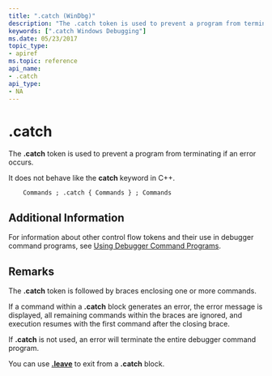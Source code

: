 ```yaml
---
title: ".catch (WinDbg)"
description: "The .catch token is used to prevent a program from terminating if an error occurs.It does not behave like the catch keyword in C++."
keywords: [".catch Windows Debugging"]
ms.date: 05/23/2017
topic_type:
- apiref
ms.topic: reference
api_name:
- .catch
api_type:
- NA
---
```


# .catch


The **.catch** token is used to prevent a program from terminating if an error occurs.

It does not behave like the **catch** keyword in C++.

```dbgsyntax
    Commands ; .catch { Commands } ; Commands 
```

## <span id="ddk_token_catch_dbg"></span><span id="DDK_TOKEN_CATCH_DBG"></span>


## Additional Information

For information about other control flow tokens and their use in debugger command programs, see [Using Debugger Command Programs](../debugger/using-debugger-command-programs.md).

## Remarks

The **.catch** token is followed by braces enclosing one or more commands.

If a command within a **.catch** block generates an error, the error message is displayed, all remaining commands within the braces are ignored, and execution resumes with the first command after the closing brace.

If **.catch** is not used, an error will terminate the entire debugger command program.

You can use [**.leave**](-leave.md) to exit from a **.catch** block.

